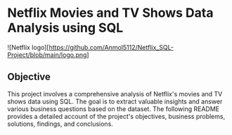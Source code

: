 # Netflix Movies and TV Shows Data Analysis using SQL
![Netflix  logo][https://github.com/Anmol5112/Netflix_SQL-Project/blob/main/logo.png]

## Objective
This project involves a comprehensive analysis of Netflix's movies and TV shows data using SQL. The goal is to extract valuable insights and answer various business questions based on the dataset. The following README provides a detailed account of the project's objectives, business problems, solutions, findings, and conclusions.
